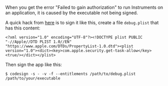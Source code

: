 When you get the error "Failed to gain authorization" to run Instruments on an
application, it is caused by the executable not being signed.

A quick hack from
[here](https://forums.developer.apple.com/forums/thread/681687) is to sign it
like this, create a file `debug.plist` that has this content:

```
<?xml version="1.0" encoding="UTF-8"?><!DOCTYPE plist PUBLIC "-//Apple//DTD PLIST 1.0//EN" "https://www.apple.com/DTDs/PropertyList-1.0.dtd"><plist version="1.0"><dict><key>com.apple.security.get-task-allow</key><true/></dict></plist>
```

Then sign the app like this:

```
$ codesign -s - -v -f --entitlements /path/to/debug.plist /path/to/your/executable
```
